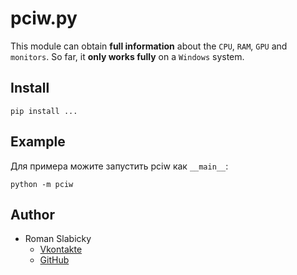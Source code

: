 # pciw.py
This module can obtain __full information__ about the `CPU`, `RAM`, `GPU` and `monitors`.
So far, it __only works fully__ on a `Windows` system.
## Install
```
pip install ...
```
## Example
Для примера можите запустить pciw как `__main__`:
```
python -m pciw
```
## Author
- Roman Slabicky
    - [Vkontakte](https://vk.com/romanin2)
    - [GitHub](https://github.com/romanin-rf)